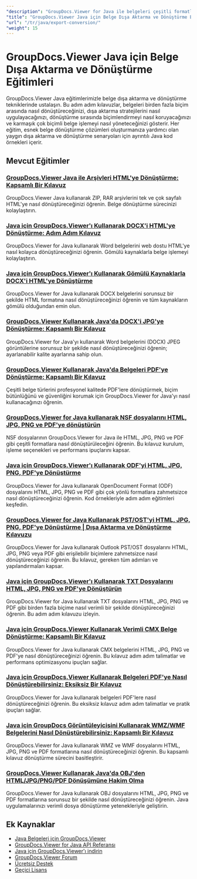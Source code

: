 ```yaml
---
"description": "GroupDocs.Viewer for Java ile belgeleri çeşitli formatlara aktarma ve belge dönüştürme stratejileri uygulama konusunda kapsamlı eğitimler."
"title": "GroupDocs.Viewer Java için Belge Dışa Aktarma ve Dönüştürme Eğitimleri"
"url": "/tr/java/export-conversion/"
"weight": 15
---
```


# GroupDocs.Viewer Java için Belge Dışa Aktarma ve Dönüştürme Eğitimleri

GroupDocs.Viewer Java eğitimlerimizle belge dışa aktarma ve dönüştürme tekniklerinde ustalaşın. Bu adım adım kılavuzlar, belgeleri birden fazla biçim arasında nasıl dönüştüreceğinizi, dışa aktarma stratejilerini nasıl uygulayacağınızı, dönüştürme sırasında biçimlendirmeyi nasıl koruyacağınızı ve karmaşık çok biçimli belge işlemeyi nasıl yöneteceğinizi gösterir. Her eğitim, esnek belge dönüştürme çözümleri oluşturmanıza yardımcı olan yaygın dışa aktarma ve dönüştürme senaryoları için ayrıntılı Java kod örnekleri içerir.

## Mevcut Eğitimler

### [GroupDocs.Viewer Java ile Arşivleri HTML'ye Dönüştürme: Kapsamlı Bir Kılavuz](./groupdocs-viewer-java-convert-archives-html/)
GroupDocs.Viewer Java kullanarak ZIP, RAR arşivlerini tek ve çok sayfalı HTML'ye nasıl dönüştüreceğinizi öğrenin. Belge dönüştürme sürecinizi kolaylaştırın.

### [Java için GroupDocs.Viewer'ı Kullanarak DOCX'i HTML'ye Dönüştürme: Adım Adım Kılavuz](./convert-docx-to-html-groupdocs-viewer-java/)
GroupDocs.Viewer for Java kullanarak Word belgelerini web dostu HTML'ye nasıl kolayca dönüştüreceğinizi öğrenin. Gömülü kaynaklarla belge işlemeyi kolaylaştırın.

### [Java için GroupDocs.Viewer'ı Kullanarak Gömülü Kaynaklarla DOCX'i HTML'ye Dönüştürme](./render-docx-html-embedded-resources-groupdocs-java/)
GroupDocs.Viewer for Java kullanarak DOCX belgelerini sorunsuz bir şekilde HTML formatına nasıl dönüştüreceğinizi öğrenin ve tüm kaynakların gömülü olduğundan emin olun.

### [GroupDocs.Viewer Kullanarak Java'da DOCX'i JPG'ye Dönüştürme: Kapsamlı Bir Kılavuz](./convert-docx-jpg-groupdocs-viewer-java/)
GroupDocs.Viewer for Java'yı kullanarak Word belgelerini (DOCX) JPEG görüntülerine sorunsuz bir şekilde nasıl dönüştüreceğinizi öğrenin; ayarlanabilir kalite ayarlarına sahip olun.

### [GroupDocs.Viewer Kullanarak Java'da Belgeleri PDF'ye Dönüştürme: Kapsamlı Bir Kılavuz](./convert-documents-pdf-java-groupdocs-viewer/)
Çeşitli belge türlerini profesyonel kalitede PDF'lere dönüştürmek, biçim bütünlüğünü ve güvenliğini korumak için GroupDocs.Viewer for Java'yı nasıl kullanacağınızı öğrenin.

### [GroupDocs.Viewer for Java kullanarak NSF dosyalarını HTML, JPG, PNG ve PDF'ye dönüştürün](./convert-nsf-files-groupdocs-viewer-java/)
NSF dosyalarının GroupDocs.Viewer for Java ile HTML, JPG, PNG ve PDF gibi çeşitli formatlara nasıl dönüştürüleceğini öğrenin. Bu kılavuz kurulum, işleme seçenekleri ve performans ipuçlarını kapsar.

### [Java için GroupDocs.Viewer'ı Kullanarak ODF'yi HTML, JPG, PNG, PDF'ye Dönüştürme](./convert-odf-documents-groupdocs-viewer-java/)
GroupDocs.Viewer for Java kullanarak OpenDocument Format (ODF) dosyalarını HTML, JPG, PNG ve PDF gibi çok yönlü formatlara zahmetsizce nasıl dönüştüreceğinizi öğrenin. Kod örnekleriyle adım adım eğitimleri keşfedin.

### [GroupDocs.Viewer for Java Kullanarak PST/OST'yi HTML, JPG, PNG, PDF'ye Dönüştürme | Dışa Aktarma ve Dönüştürme Kılavuzu](./convert-pst-ost-groupdocs-viewer-java/)
GroupDocs.Viewer for Java kullanarak Outlook PST/OST dosyalarını HTML, JPG, PNG veya PDF gibi erişilebilir biçimlere zahmetsizce nasıl dönüştüreceğinizi öğrenin. Bu kılavuz, gereken tüm adımları ve yapılandırmaları kapsar.

### [Java için GroupDocs.Viewer'ı Kullanarak TXT Dosyalarını HTML, JPG, PNG ve PDF'ye Dönüştürün](./groupdocs-viewer-java-txt-conversion-guide/)
GroupDocs.Viewer for Java kullanarak TXT dosyalarını HTML, JPG, PNG ve PDF gibi birden fazla biçime nasıl verimli bir şekilde dönüştüreceğinizi öğrenin. Bu adım adım kılavuzu izleyin.

### [Java için GroupDocs.Viewer Kullanarak Verimli CMX Belge Dönüştürme: Kapsamlı Bir Kılavuz](./mastering-cmx-document-conversion-groupdocs-viewer-java/)
GroupDocs.Viewer for Java kullanarak CMX belgelerini HTML, JPG, PNG ve PDF'ye nasıl dönüştüreceğinizi öğrenin. Bu kılavuz adım adım talimatlar ve performans optimizasyonu ipuçları sağlar.

### [Java için GroupDocs.Viewer Kullanarak Belgeleri PDF'ye Nasıl Dönüştürebilirsiniz: Eksiksiz Bir Kılavuz](./convert-documents-pdf-groupdocs-viewer-java/)
GroupDocs.Viewer for Java kullanarak belgeleri PDF'lere nasıl dönüştüreceğinizi öğrenin. Bu eksiksiz kılavuz adım adım talimatlar ve pratik ipuçları sağlar.

### [Java için GroupDocs Görüntüleyicisini Kullanarak WMZ/WMF Belgelerini Nasıl Dönüştürebilirsiniz: Kapsamlı Bir Kılavuz](./convert-wmz-wmf-groupdocs-viewer-java/)
GroupDocs.Viewer for Java kullanarak WMZ ve WMF dosyalarını HTML, JPG, PNG ve PDF formatlarına nasıl dönüştüreceğinizi öğrenin. Bu kapsamlı kılavuz dönüştürme sürecini basitleştirir.

### [GroupDocs.Viewer Kullanarak Java'da OBJ'den HTML/JPG/PNG/PDF Dönüşümüne Hakim Olma](./master-obj-conversion-java-html-jpg-png-pdf/)
GroupDocs.Viewer for Java kullanarak OBJ dosyalarını HTML, JPG, PNG ve PDF formatlarına sorunsuz bir şekilde nasıl dönüştüreceğinizi öğrenin. Java uygulamalarınızı verimli dosya dönüştürme yetenekleriyle geliştirin.

## Ek Kaynaklar

- [Java Belgeleri için GroupDocs.Viewer](https://docs.groupdocs.com/viewer/java/)
- [GroupDocs.Viewer for Java API Referansı](https://reference.groupdocs.com/viewer/java/)
- [Java için GroupDocs.Viewer'ı indirin](https://releases.groupdocs.com/viewer/java/)
- [GroupDocs.Viewer Forum](https://forum.groupdocs.com/c/viewer/9)
- [Ücretsiz Destek](https://forum.groupdocs.com/)
- [Geçici Lisans](https://purchase.groupdocs.com/temporary-license/)